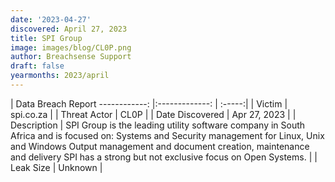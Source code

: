 ```yaml
---
date: '2023-04-27'
discovered: April 27, 2023
title: SPI Group
image: images/blog/CL0P.png
author: Breachsense Support
draft: false
yearmonths: 2023/april
---
```



| Data Breach Report
------------:     |:-------------:    | :-----:|
| Victim      | spi.co.za      | 
| Threat Actor      | CL0P      | 
| Date Discovered      | Apr 27, 2023      | 
| Description      | SPI Group is the leading utility software company in South Africa and is focused on: Systems and Security management for Linux, Unix and Windows Output management and document creation, maintenance and delivery SPI has a strong but not exclusive focus on Open Systems.      | 
| Leak Size      | Unknown      | 

